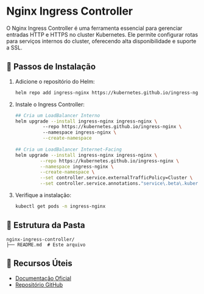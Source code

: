 # Nginx Ingress Controller

O Nginx Ingress Controller é uma ferramenta essencial para gerenciar entradas HTTP e HTTPS no cluster Kubernetes. Ele permite configurar rotas para serviços internos do cluster, oferecendo alta disponibilidade e suporte a SSL.

## 🚀 Passos de Instalação

1. Adicione o repositório do Helm:
   ```bash
   helm repo add ingress-nginx https://kubernetes.github.io/ingress-nginx
   ```

2. Instale o Ingress Controller:
   ```bash
   ## Cria um LoadBalancer Interno
   helm upgrade --install ingress-nginx ingress-nginx \ 
             --repo https://kubernetes.github.io/ingress-nginx \ 
             --namespace ingress-nginx \
             --create-namespace
             
   ## Cria um LoadBalancer Internet-Facing
   helm upgrade --install ingress-nginx ingress-nginx \
            --repo https://kubernetes.github.io/ingress-nginx \
            --namespace ingress-nginx \
            --create-namespace \
            --set controller.service.externalTrafficPolicy=Cluster \
            --set controller.service.annotations."service\.beta\.kubernetes\.io/aws-load-balancer-internal"="false"  # Para AWS, para desabilitar o LoadBalancer interno
   ```

3. Verifique a instalação:
   ```bash
   kubectl get pods -n ingress-nginx
   ```

## 📂 Estrutura da Pasta

```
nginx-ingress-controller/
├── README.md  # Este arquivo
```

## 🌟 Recursos Úteis

- [Documentação Oficial](https://kubernetes.github.io/ingress-nginx/)
- [Repositório GitHub](https://github.com/kubernetes/ingress-nginx)


